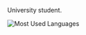 University student.





![Most Used Languages](https://github-readme-stats-three-rouge-64.vercel.app/api/top-langs/?username=odmi-n&layout=compact)

